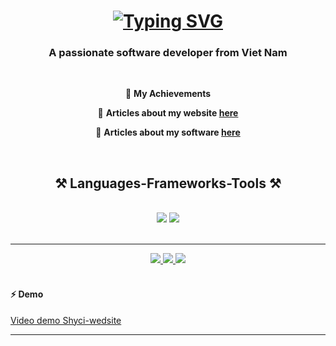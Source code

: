 
<h1 align="center">
   <a href="https://git.io/typing-svg"><img src="https://readme-typing-svg.demolab.com?font=Fira+Code&size=40&pause=1000&center=true&vCenter=true&random=false&width=600&height=60&lines=Hi+there+%E2%9D%A4%EF%B8%8F;I+am+Ph%E1%BA%A1m+Nh%E1%BB%A9t+Khang" alt="Typing SVG" /></a>
</h1>

<h3 align="center">A passionate software developer from Viet Nam</h3>

<br/>
<div align="center">

   🔭 **My Achievements**
   
   🌱 **Articles about my website [here](https://caodang.fpt.edu.vn/tin-tuc-poly/can-tho/petposter-website-mua-sam-thuc-an-cho-thu-cung-voi-trai-nghiem-dinh-cao.html)**
   
   🌱 **Articles about my software [here](https://caodang.fpt.edu.vn/tin-tuc-poly/quan-ly-quan-cafe-tro-nen-de-dang-thong-minh-hon-nho-du-an-cua-sinh-vien-fpt-polytechnic-can-tho.html)**


 </div>

<br/>
 
<h2 align="center">⚒️ Languages-Frameworks-Tools ⚒️</h2>

<br/>
<div align="center">
    <img src="https://skillicons.dev/icons?i=react,bootstrap,mui,html,css,vscode,github,figma,tailwind,git" />
    <img src="https://skillicons.dev/icons?i=nodejs,python,javascript,typescript,express,firebase,mongodb,java,nestjs,nextjs,vuejs,mysql,docker, nginx" /><br>
</div>

<br/>
<hr/>

<div align="center"> 
  <a href="mailto:pedro.sales.phamnhatkhang.hgi1167@gmail.com">
    <img src="https://img.shields.io/badge/Gmail-333333?style=for-the-badge&logo=gmail&logoColor=red" />
  </a>
  <a href="https://www.facebook.com/profile.php?id=100011490677042" target="_blank">
    <img src="https://img.shields.io/badge/Facebook-1877F2?style=for-the-badge&logo=facebook&logoColor=white" target="_blank" />
  </a>
  <a href="https://github.com/nkhangg" target="_blank">
     <img src="https://img.shields.io/badge/GitHub-100000?style=for-the-badge&logo=github&logoColor=white" target="_blank" /> <!-- sqlite, safari, google-chrome are other good icon options -->
  </a>
</div>

<br/>

<div>
    <h4>⚡ Demo</h4>

   
  <div>
      <a href="https://youtu.be/zIoqKW5eyx4" target="_blank">
     <span>Video demo Shyci-wedsite</span>
  </a>
  </div>
</div>

 <hr/>
 

<br/><br/>
<br/>
